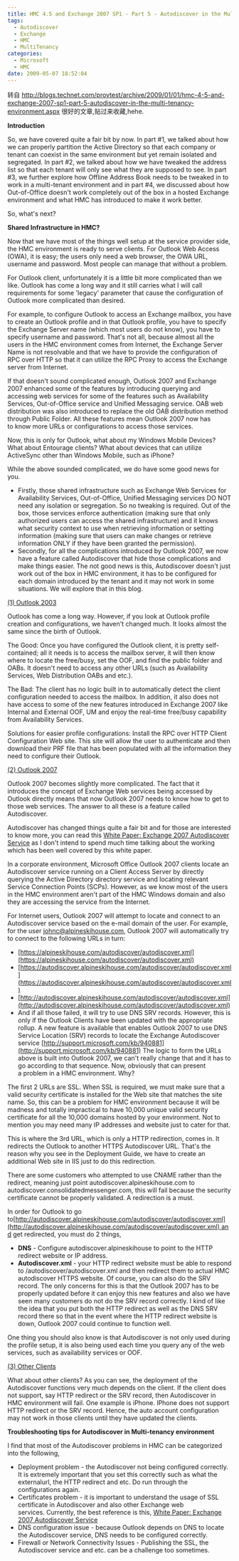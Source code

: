 ```yaml
---
title: HMC 4.5 and Exchange 2007 SP1 - Part 5 - Autodiscover in the Multi-tenancy environment
tags:
  - Autodiscover
  - Exchange
  - HMC
  - MultiTenancy
categories:
  - Microsoft
  - HMC
date: 2009-05-07 18:52:04
---
```


转自 http://blogs.technet.com/provtest/archive/2009/01/01/hmc-4-5-and-exchange-2007-sp1-part-5-autodiscover-in-the-multi-tenancy-environment.aspx 很好的文章,贴过来收藏,hehe.

**Introduction**

So, we have covered quite a fair bit by now. In part #1, we talked about how we can properly partition the Active Directory so that each company or tenant can coexist in the same environment but yet remain isolated and segregated. In part #2, we talked about how we have tweaked the address list so that each tenant will only see what they are supposed to see. In part #3, we further explore how Offline Address Book needs to be tweaked in to work in a multi-tenant environment and in part #4, we discussed about how Out-of-Office doesn't work completely out of the box in a hosted Exchange environment and what HMC has introduced to make it work better.

So, what's next?

**Shared Infrastructure in HMC?**

Now that we have most of the things well setup at the service provider side, the HMC environment is ready to serve clients. For Outlook Web Access (OWA), it is easy; the users only need a web browser, the OWA URL, username and password. Most people can manage that without a problem.

For Outlook client, unfortunately it is a little bit more complicated than we like. Outlook has come a long way and it still carries what I will call requirements for some 'legacy' parameter that cause the configuration of Outlook more complicated than desired.

For example, to configure Outlook to access an Exchange mailbox, you have to create an Outlook profile and in that Outlook profile, you have to specify the Exchange Server name (which most users do not know), you have to specify username and password. That's not all, because almost all the users in the HMC environment comes from Internet, the Exchange Server Name is not resolvable and that we have to provide the configuration of RPC over HTTP so that it can utilize the RPC Proxy to access the Exchange server from Internet.

If that doesn't sound complicated enough, Outlook 2007 and Exchange 2007 enhanced some of the features by introducing querying and accessing web services for some of the features such as Availability Services, Out-of-Office service and Unified Messaging service. OAB web distribution was also introduced to replace the old OAB distribution method through Public Folder. All these features mean Outlook 2007 now has to know more URLs or configurations to access those services.

Now, this is only for Outlook, what about my Windows Mobile Devices? What about Entourage clients? What about devices that can utilize ActiveSync other than Windows Mobile, such as iPhone?

While the above sounded complicated, we do have some good news for you.

*   Firstly, those shared infrastructure such as Exchange Web Services for Availability Services, Out-of-Office, Unified Messaging services DO NOT need any isolation or segregation. So no tweaking is required. Out of the box, those services enforce authentication (making sure that only authorized users can access the shared infrastructure) and it knows what security context to use when retrieving information or setting information (making sure that users can make changes or retrieve information ONLY if they have been granted the permission).
*   Secondly, for all the complications introduced by Outlook 2007, we now have a feature called Autodiscover that hide those complications and make things easier.
The not good news is this, Autodiscover doesn't just work out of the box in HMC environment, it has to be configured for each domain introduced by the tenant and it may not work in some situations. We will explore that in this blog.

<span style="text-decoration: underline;">(1) Outlook 2003</span>

Outlook has come a long way. However, if you look at Outlook profile creation and configurations, we haven't changed much. It looks almost the same since the birth of Outlook.

The Good: Once you have configured the Outlook client, it is pretty self-contained; all it needs is to access the mailbox server, it will then know where to locate the free/busy, set the OOF, and find the public folder and OABs. It doesn't need to access any other URLs (such as Availability Services, Web Distribution OABs and etc.).

The Bad: The client has no logic built in to automatically detect the client configuration needed to access the mailbox. In addition, it also does not have access to some of the new features introduced in Exchange 2007 like Internal and External OOF, UM and enjoy the real-time free/busy capability from Availability Services.

Solutions for easier profile configurations: Install the RPC over HTTP Client Configuration Web site. This site will allow the user to authenticate and then download their PRF file that has been populated with all the information they need to configure their Outlook.

<span style="text-decoration: underline;">(2) Outlook 2007</span>

Outlook 2007 becomes slightly more complicated. The fact that it introduces the concept of Exchange Web services being accessed by Outlook directly means that now Outlook 2007 needs to know how to get to those web services. The answer to all these is a feature called Autodiscover.

Autodiscover has changed things quite a fair bit and for those are interested to know more, you can read this [White Paper: Exchange 2007 Autodiscover Service](http://technet.microsoft.com/en-us/library/bb332063.aspx) as I don't intend to spend much time talking about the working which has been well covered by this white paper.

In a corporate environment, Microsoft Office Outlook 2007 clients locate an Autodiscover service running on a Client Access Server by directly querying the Active Directory directory service and locating relevant Service Connection Points (SCPs). However, as we know most of the users in the HMC environment aren't part of the HMC Windows domain and also they are accessing the service from the Internet.

For Internet users, Outlook 2007 will attempt to locate and connect to an Autodiscover service based on the e-mail domain of the user. For example, for the user johnc@alpineskihouse.com, Outlook 2007 will automatically try to connect to the following URLs in turn:

*   [https://alpineskihouse.com/autodiscover/autodiscover.xml](https://alpineskihouse.com/autodiscover/autodiscover.xml)
*   [https://autodiscover.alpineskihouse.com/autodiscover/autodiscover.xml](https://autodiscover.alpineskihouse.com/autodiscover/autodiscover.xml)
*   [http://autodiscover.alpineskihouse.com/autodiscover/autodiscover.xml](http://autodiscover.alpineskihouse.com/autodiscover/autodiscover.xml)
*   And if all those failed, it will try to use DNS SRV records. However, this is only if the Outlook Clients have been updated with the appropriate rollup. A new feature is available that enables Outlook 2007 to use DNS Service Location (SRV) records to locate the Exchange Autodiscover service [http://support.microsoft.com/kb/940881](http://support.microsoft.com/kb/940881)
The logic to form the URLs above is built into Outlook 2007, we can't really change that and it has to go according to that sequence. Now, obviously that can present a problem in a HMC environment. Why?

The first 2 URLs are SSL. When SSL is required, we must make sure that a valid security certificate is installed for the Web site that matches the site name. So, this can be a problem for HMC environment because it will be madness and totally impractical to have 10,000 unique valid security certificate for all the 10,000 domains hosted by your environment. Not to mention you may need many IP addresses and website just to cater for that.

This is where the 3rd URL, which is only a HTTP redirection, comes in. It redirects the Outlook to another HTTPS Autodiscover URL. That's the reason why you see in the Deployment Guide, we have to create an additional Web site in IIS just to do this redirection.

There are some customers who attempted to use CNAME rather than the redirect, meaning just point autodiscover.alpineskihouse.com to autodiscover.consolidatedmessenger.com, this will fail because the security certificate cannot be properly validated. A redirection is a must.

In order for Outlook to go to[http://autodiscover.alpineskihouse.com/autodiscover/autodiscover.xml](http://autodiscover.alpineskihouse.com/autodiscover/autodiscover.xml) and get redirected, you must do 2 things,

*   **DNS** - Configure autodiscover.alpineskihouse to point to the HTTP redirect website or IP address.
*   **Autodiscover.xml** - your HTTP redirect website must be able to respond to /autodiscover/autodiscover.xml and then redirect them to actual HMC autodiscover HTTPS website.
Of course, you can also do the SRV record. The only concerns for this is that the Outlook 2007 has to be properly updated before it can enjoy this new features and also we have seen many customers do not do the SRV record correctly. I kind of like the idea that you put both the HTTP redirect as well as the DNS SRV record there so that in the event where the HTTP redirect website is down, Outlook 2007 could continue to function well.

One thing you should also know is that Autodiscover is not only used during the profile setup, it is also being used each time you query any of the web services, such as availability services or OOF.

<span style="text-decoration: underline;">(3) Other Clients</span>

What about other clients? As you can see, the deployment of the Autodiscover functions very much depends on the client. If the client does not support, say HTTP redirect or the SRV record, then Autodiscover in HMC environment will fail. One example is iPhone. IPhone does not support HTTP redirect or the SRV record. Hence, the auto account configuration may not work in those clients until they have updated the clients.

**Troubleshooting tips for Autodiscover in Multi-tenancy environment**

I find that most of the Autodiscover problems in HMC can be categorized into the following,

*   Deployment problem - the Autodiscover not being configured correctly. It is extremely important that you set this correctly such as what the externalurl, the HTTP redirect and etc. Do run through the configurations again.
*   Certificates problem - it is important to understand the usage of SSL certificate in Autodiscover and also other Exchange web services. Currently, the best reference is this, [White Paper: Exchange 2007 Autodiscover Service](http://technet.microsoft.com/en-us/library/bb332063.aspx)
*   DNS configuration issue - because Outlook depends on DNS to locate the Autodiscover service, DNS needs to be configured correctly.
*   Firewall or Network Connectivity Issues - Publishing the SSL, the Autodiscover service and etc. can be a challenge too sometimes.